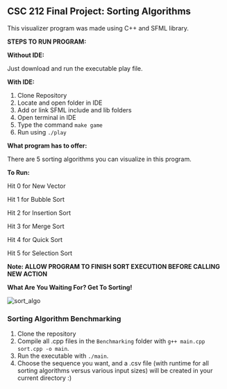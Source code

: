 ## CSC 212 Final Project: Sorting Algorithms

This visualizer program was made using C++ and SFML library.

**STEPS TO RUN PROGRAM:**

**Without IDE:**

Just download and run the executable play file.

**With IDE:**

1. Clone Repository
2. Locate and open folder in IDE
3. Add or link SFML include and lib folders
4. Open terminal in IDE
5. Type the command `make game`
6. Run using `./play`

**What program has to offer:**

There are 5 sorting algorithms you can visualize in this program.

**To Run:**

Hit 0 for New Vector 

Hit 1 for Bubble Sort

Hit 2 for Insertion Sort

Hit 3 for Merge Sort

Hit 4 for Quick Sort

Hit 5 for Selection Sort

**Note: ALLOW PROGRAM TO FINISH SORT EXECUTION BEFORE CALLING NEW ACTION**

**What Are You Waiting For? Get To Sorting!**

![sort_algo](https://user-images.githubusercontent.com/90435153/205680629-815e0cc5-bb0f-4254-9b00-b91cf879bdd3.gif)



### Sorting Algorithm Benchmarking

1. Clone the repository
2. Compile all .cpp files in the `Benchmarking` folder with `g++ main.cpp sort.cpp -o main`.
3. Run the executable with `./main`.
4. Choose the sequence you want, and a .csv file (with runtime for all sorting algorithms versus various input sizes) will be created in your current directory :)

